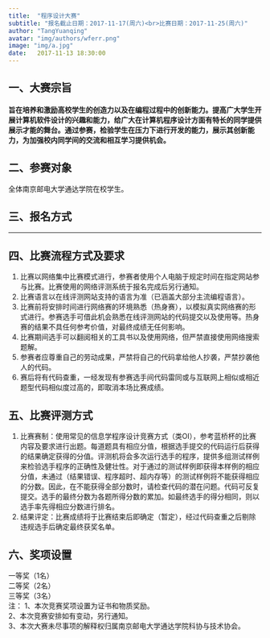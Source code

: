 ```yaml
---
title:  "程序设计大赛"
subtitle: "报名截止日期：2017-11-17(周六)<br>比赛日期：2017-11-25(周六)"
author: "TangYuanqing"
avatar: "img/authors/wferr.png"
image: "img/a.jpg"
date:   2017-11-13 18:30:00
---
```

## 一、大赛宗旨  
#### 旨在培养和激励高校学生的创造力以及在编程过程中的创新能力。提高广大学生开展计算机软件设计的兴趣和能力，给广大在计算机程序设计方面有特长的同学提供展示才能的舞台。通过参赛，检验学生在压力下进行开发的能力，展示其创新能力，为加强校内同学间的交流和相互学习提供机会。

## 二、参赛对象  
全体南京邮电大学通达学院在校学生。
## 三、报名方式  
<script charset="UTF-8" defer>(function(h){function n(a){return null===a?null:a.scrollHeight>a.clientHeight?a:n(a.parentNode)}function t(b){if(b.data){var f=JSON.parse(b.data);!f.height||p||q||(d.style.height=+f.height+"px");if(f.getter){b={};var f=[].concat(f.getter),k,h=f.length,m,c,g,e;for(k=0;k<h;k++){m=k;c=f[k]||{};c.n&&(m=c.n);g=null;try{switch(c.t){case "window":e=window;break;case "scrollParent":e=n(a)||window;break;default:e=a}if(c.e)if("rect"===c.v){g={};var l=e.getBoundingClientRect();g={top:l.top,left:l.left,width:l.width,height:l.height}}else g=e[c.v].apply(e,[].concat(c.e))||!0;else c.s?(e[c.v]=c.s,g=!0):g=e[c.v]||!1}catch(u){}b[m]=g}b.innerState=!p&&!q;a.contentWindow.postMessage(JSON.stringify({queryRes:b}),"*")}}}for(var r=h.document,b=r.documentElement;b.childNodes.length&&1==b.lastChild.nodeType;)b=b.lastChild;var d=b.parentNode,a=r.createElement("iframe");d.style.overflowY="auto";d.style.overflowX="hidden";var p=d.style.height&&"auto"!==d.style.height,q="absolute"===d.style.position||window.getComputedStyle&&"absolute"===window.getComputedStyle(d,null).getPropertyValue("position")||d.currentStyle&&"absolute"===d.currentStyle.position;h.addEventListener&&h.addEventListener("message",t,!1);a.src="http://cn.mikecrm.com/oURJ9oO";a.id="mkinoURJ9oO";a.onload=function(){a.contentWindow.postMessage(JSON.stringify({cif:1}),"*")};a.frameBorder=0;a.scrolling="no";a.style.display="block";a.style.minWidth="100%";a.style.width="100px";a.style.height="100%";a.style.border="none";a.style.overflow="auto";d.insertBefore(a,b)})(window);</script>  

---
## 四、比赛流程方式及要求  
1.	比赛以网络集中比赛模式进行，参赛者使用个人电脑于规定时间在指定网站参与比赛。比赛使用的网络评测系统于报名完成后另行通知。
2.	比赛语言以在线评测网站支持的语言为准（已涵盖大部分主流编程语言）。
3.	比赛前将安排时间进行网络赛的环境熟悉（热身赛），以模拟真实网络赛的形式进行。参赛选手可借此机会熟悉在线评测网站的代码提交以及使用等。热身赛的结果不具任何参考价值，对最终成绩无任何影响。
4.	比赛期间选手可以翻阅相关的工具书以及使用网络，但严禁直接使用网络搜索题解。
5.	参赛者应尊重自己的劳动成果，严禁将自己的代码拿给他人抄袭，严禁抄袭他人的代码。
6.	赛后将有代码查重，一经发现有参赛选手间代码雷同或与互联网上相似或相近题型代码相似度过高的，即取消本场比赛成绩。  
## 五、比赛评测方式  
1.  比赛赛制：使用常见的信息学程序设计竞赛方式（类OI），参考蓝桥杯的比赛内容及要求进行出题。每道题具有相应分值，根据选手提交的代码运行后获得的结果确定获得的分值。评测机将会多次运行选手的程序，提供多组测试样例来检验选手程序的正确性及健壮性。对于通过的测试样例即获得本样例的相应分值，未通过（结果错误、程序超时、超内存等）的测试样例将不能获得相应的分数。因此，在不能获得全部分数时，请检查代码的潜在问题。代码可反复提交。选手的最终分数为各题所得分数的累加。如最终选手的得分相同，则以选手率先得相应分数进行排名。  
2.  结果评定：比赛成绩将于比赛结束后即确定（暂定），经过代码查重之后剔除违规选手后确定最终获奖名单。  

## 六、奖项设置
一等奖（1名）  
二等奖（2名）  
三等奖（3名）  
注：
1、本次竞赛奖项设置为证书和物质奖励。  
2、本次竞赛安排如有变动，另行通知。  
3、本次大赛未尽事项的解释权归属南京邮电大学通达学院科协与技术协会。  
